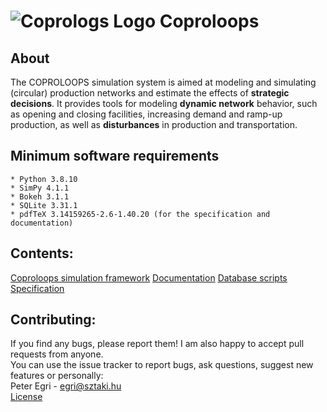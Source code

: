 # ![Coprologs Logo](documentation/oic/logo.png) Coproloops

## About
The COPROLOOPS simulation system is aimed at modeling and simulating
(circular) production networks and estimate the effects of **strategic decisions**.
It provides tools for modeling **dynamic network** behavior, such as opening
and closing facilities, increasing demand and ramp-up production, as well as
**disturbances** in production and transportation.


## Minimum software requirements
	* Python 3.8.10
	* SimPy 4.1.1
	* Bokeh 3.1.1
	* SQLite 3.31.1
	* pdfTeX 3.14159265-2.6-1.40.20 (for the specification and documentation)

## Contents:
[Coproloops simulation framework](simulation)
[Documentation](documentation)
[Database scripts](database)
[Specification](specification)

## Contributing:
If you find any bugs, please report them! I am also happy to accept pull requests from anyone.<br>
You can use the issue tracker to report bugs, ask questions, suggest new features or personally:<br>
Peter Egri - egri@sztaki.hu  
[License](LICENSE)